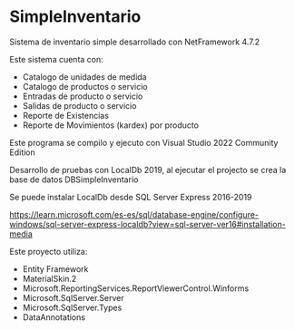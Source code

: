 # SimpleInventario
Sistema de inventario simple desarrollado con NetFramework 4.7.2

Este sistema cuenta con: 
+ Catalogo de unidades de medida
+ Catalogo de productos o servicio
+ Entradas de producto o servicio
+ Salidas de producto o servicio
+ Reporte de Existencias
+ Reporte de Movimientos (kardex) por producto

Este programa se compilo y ejecuto con Visual Studio 2022 Community Edition

Desarrollo de pruebas con LocalDb 2019, al ejecutar el projecto se crea la base de datos DBSimpleInventario

Se puede instalar LocalDb desde SQL Server Express 2016-2019

https://learn.microsoft.com/es-es/sql/database-engine/configure-windows/sql-server-express-localdb?view=sql-server-ver16#installation-media

Este proyecto utiliza:
+ Entity Framework
+ MaterialSkin.2
+ Microsoft.ReportingServices.ReportViewerControl.Winforms
+ Microsoft.SqlServer.Server
+ Microsoft.SqlServer.Types
+ DataAnnotations